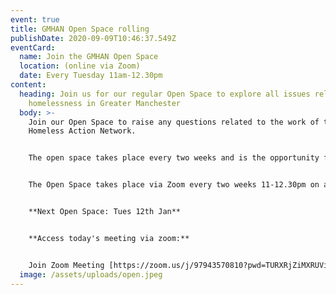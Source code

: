 ```yaml
---
event: true
title: GMHAN Open Space rolling
publishDate: 2020-09-09T10:46:37.549Z
eventCard:
  name: Join the GMHAN Open Space
  location: (online via Zoom)
  date: Every Tuesday 11am-12.30pm
content:
  heading: Join us for our regular Open Space to explore all issues related to
    homelessness in Greater Manchester
  body: >-
    Join our Open Space to raise any questions related to the work of the
    Homeless Action Network.


    The open space takes place every two weeks and is the opportunity for you to contribute to any live discussions or bring up an issue/idea you've come across in your work.


    The Open Space takes place via Zoom every two weeks 11-12.30pm on a Tuesday, with the link added here when available.


    **Next Open Space: Tues 12th Jan** 


    **Access today's meeting via zoom:**


    Join Zoom Meeting [https://zoom.us/j/97943570810?pwd=TURXRjZiMXRUVitCY3AyQzZZZE1VQT09](https://www.google.com/url?q=https://zoom.us/j/97943570810?pwd%3DTURXRjZiMXRUVitCY3AyQzZZZE1VQT09&sa=D&source=calendar&ust=1604828001499000&usg=AOvVaw2CWaGc1MT3yu3zzSV2PFel) Meeting ID: 979 4357 0810 Passcode: 349968
  image: /assets/uploads/open.jpeg
---
```

